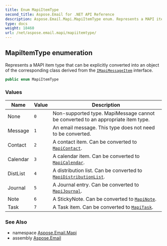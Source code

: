 ```yaml
---
title: Enum MapiItemType
second_title: Aspose.Email for .NET API Reference
description: Aspose.Email.Mapi.MapiItemType enum. Represents a MAPI item type that can be explicitly converted into an object of the corresponding class derived from the IMapiMessageItem interface
type: docs
weight: 18460
url: /net/aspose.email.mapi/mapiitemtype/
---
```

## MapiItemType enumeration

Represents a MAPI item type that can be explicitly converted into an object of the corresponding class derived from the [`IMapiMessageItem`](../imapimessageitem/) interface.

```csharp
public enum MapiItemType
```

### Values

| Name | Value | Description |
| --- | --- | --- |
| None | `0` | Non-supported type. MapiMessage cannot be converted to an appropriate item type. |
| Message | `1` | An email message. This type does not need to be converted. |
| Contact | `2` | A contact item. Can be converted to [`MapiContact`](../mapicontact/). |
| Calendar | `3` | A calendar item. Can be converted to [`MapiCalendar`](../mapicalendar/). |
| DistList | `4` | A distribution list. Can be converted to [`MapiDistributionList`](../mapidistributionlist/). |
| Journal | `5` | A Journal entry. Can be converted to [`MapiJournal`](../mapijournal/). |
| Note | `6` | A StickyNote. Can be converted to [`MapiNote`](../mapinote/). |
| Task | `7` | A Task item. Can be converted to [`MapiTask`](../mapitask/). |

### See Also

* namespace [Aspose.Email.Mapi](../../aspose.email.mapi/)
* assembly [Aspose.Email](../../)


